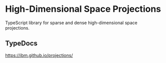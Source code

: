 # High-Dimensional Space Projections
TypeScript library for sparse and dense high-dimensional space projections.

## TypeDocs
https://ibm.github.io/projections/

